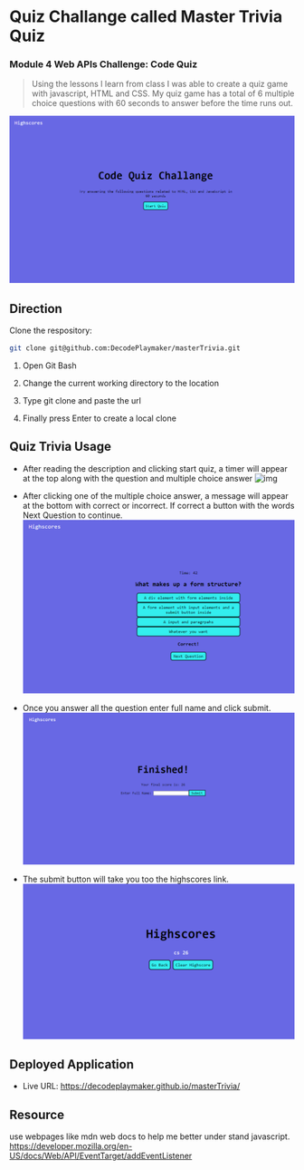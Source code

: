 # Quiz Challange called Master Trivia Quiz
### Module 4 Web APIs Challenge: Code Quiz

> Using the lessons I learn from class I was able to create a quiz game with javascript, HTML and CSS. My quiz game has a total of 6 multiple choice questions with 60 seconds to answer before the time runs out.

![img](./assets/images/intro.png)

## Direction 

Clone the respository:

```sh
git clone git@github.com:DecodePlaymaker/masterTrivia.git
```
1. Open Git Bash

2. Change the current working directory to the location 

3. Type git clone and paste the url

4. Finally press Enter to create a local clone


## Quiz Trivia Usage

* After reading the description and clicking start quiz, a timer will appear at the top along with the question and multiple choice answer
![img](./assets/images/start.jpg) 


* After clicking one of the multiple choice answer, a message will appear at the bottom with correct or incorrect. If correct a button with the words Next Question to continue.
![img](./assets/images/answer.png)


* Once you answer all the question enter full name and click submit.
![img](./assets/images/score.png)

* The submit button will take you too the highscores link.
![img](./assets/images/highscore.png)

## Deployed Application
* Live URL: https://decodeplaymaker.github.io/masterTrivia/

## Resource
use webpages like mdn web docs to help me better under stand javascript.
https://developer.mozilla.org/en-US/docs/Web/API/EventTarget/addEventListener